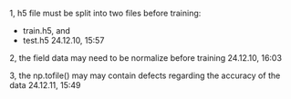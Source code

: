 
1, h5 file must be split into two files before training:
  - train.h5, and
  - test.h5
  24.12.10, 15:57

2, the field data may need to be normalize before training
  24.12.10, 16:03

3, the np.tofile() may may contain defects regarding the accuracy of the data
  24.12.11, 15:49